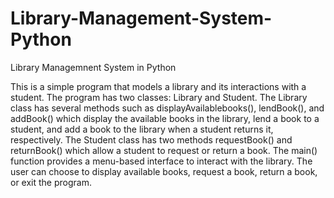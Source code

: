 # Library-Management-System-Python
Library Managemnent System in Python

This is a simple program that models a library and its interactions with a student. The program has two classes: Library and Student. The Library class has several methods such as displayAvailablebooks(), lendBook(), and addBook() which display the available books in the library, lend a book to a student, and add a book to the library when a student returns it, respectively. The Student class has two methods requestBook() and returnBook() which allow a student to request or return a book. The main() function provides a menu-based interface to interact with the library. The user can choose to display available books, request a book, return a book, or exit the program.
